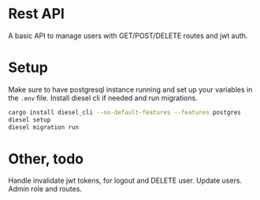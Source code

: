 # Rest API
A basic API to manage users with GET/POST/DELETE routes and jwt auth.

# Setup
Make sure to have postgresql instance running and set up your variables in the `.env` file.
Install diesel cli if needed and run migrations.
```bash
cargo install diesel_cli --no-default-features --features postgres
diesel setup
diesel migration run
```

# Other, todo
Handle invalidate jwt tokens, for logout and DELETE user.
Update users.
Admin role and routes.
